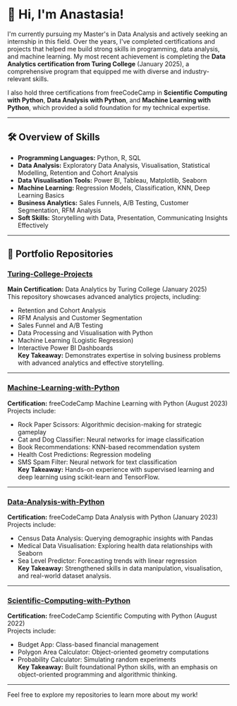 # 👋 Hi, I'm Anastasia!

I'm currently pursuing my Master's in Data Analysis and actively seeking an internship in this field. Over the years, I've completed certifications and projects that helped me build strong skills in programming, data analysis, and machine learning. My most recent achievement is completing the **Data Analytics certification from Turing College** (January 2025), a comprehensive program that equipped me with diverse and industry-relevant skills.

I also hold three certifications from freeCodeCamp in **Scientific Computing with Python**, **Data Analysis with Python**, and **Machine Learning with Python**, which provided a solid foundation for my technical expertise.

---

## 🛠️ Overview of Skills
- **Programming Languages:** Python, R, SQL
- **Data Analysis:** Exploratory Data Analysis, Visualisation, Statistical Modelling, Retention and Cohort Analysis
- **Data Visualisation Tools:** Power BI, Tableau, Matplotlib, Seaborn
- **Machine Learning:** Regression Models, Classification, KNN, Deep Learning Basics
- **Business Analytics:** Sales Funnels, A/B Testing, Customer Segmentation, RFM Analysis
- **Soft Skills:** Storytelling with Data, Presentation, Communicating Insights Effectively

---

## 📂 Portfolio Repositories

### [Turing-College-Projects](https://github.com/norlingstax/Turing-College-Projects)
**Main Certification:** Data Analytics by Turing College (January 2025)  
This repository showcases advanced analytics projects, including:
- Retention and Cohort Analysis
- RFM Analysis and Customer Segmentation
- Sales Funnel and A/B Testing
- Data Processing and Visualisation with Python
- Machine Learning (Logistic Regression)
- Interactive Power BI Dashboards  
**Key Takeaway:** Demonstrates expertise in solving business problems with advanced analytics and effective storytelling.

---

### [Machine-Learning-with-Python](https://github.com/norlingstax/Machine-Learning-with-Python)
**Certification:** freeCodeCamp Machine Learning with Python (August 2023)  
Projects include:
- Rock Paper Scissors: Algorithmic decision-making for strategic gameplay
- Cat and Dog Classifier: Neural networks for image classification
- Book Recommendations: KNN-based recommendation system
- Health Cost Predictions: Regression modeling
- SMS Spam Filter: Neural network for text classification  
**Key Takeaway:** Hands-on experience with supervised learning and deep learning using scikit-learn and TensorFlow.

---

### [Data-Analysis-with-Python](https://github.com/norlingstax/Data-Analysis-with-Python)
**Certification:** freeCodeCamp Data Analysis with Python (January 2023)  
Projects include:
- Census Data Analysis: Querying demographic insights with Pandas
- Medical Data Visualisation: Exploring health data relationships with Seaborn
- Sea Level Predictor: Forecasting trends with linear regression  
**Key Takeaway:** Strengthened skills in data manipulation, visualisation, and real-world dataset analysis.

---

### [Scientific-Computing-with-Python](https://github.com/norlingstax/Scientific-Computing-with-Python)
**Certification:** freeCodeCamp Scientific Computing with Python (August 2022)  
Projects include:
- Budget App: Class-based financial management
- Polygon Area Calculator: Object-oriented geometry computations
- Probability Calculator: Simulating random experiments  
**Key Takeaway:** Built foundational Python skills, with an emphasis on object-oriented programming and algorithmic thinking.

---

Feel free to explore my repositories to learn more about my work!

